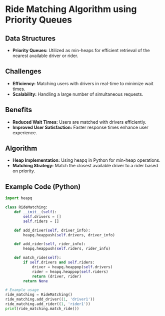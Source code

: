 # Ride Matching Algorithm using Priority Queues

## Data Structures
- **Priority Queues:** Utilized as min-heaps for efficient retrieval of the nearest available driver or rider.

## Challenges
- **Efficiency:** Matching users with drivers in real-time to minimize wait times.
- **Scalability:** Handling a large number of simultaneous requests.

## Benefits
- **Reduced Wait Times:** Users are matched with drivers efficiently.
- **Improved User Satisfaction:** Faster response times enhance user experience.

## Algorithm
- **Heap Implementation:** Using heapq in Python for min-heap operations.
- **Matching Strategy:** Match the closest available driver to a rider based on priority.

## Example Code (Python)

```python
import heapq

class RideMatching:
    def __init__(self):
        self.drivers = []
        self.riders = []

    def add_driver(self, driver_info):
        heapq.heappush(self.drivers, driver_info)

    def add_rider(self, rider_info):
        heapq.heappush(self.riders, rider_info)

    def match_ride(self):
        if self.drivers and self.riders:
            driver = heapq.heappop(self.drivers)
            rider = heapq.heappop(self.riders)
            return (driver, rider)
        return None

# Example usage
ride_matching = RideMatching()
ride_matching.add_driver((1, 'driver1'))
ride_matching.add_rider((1, 'rider1'))
print(ride_matching.match_ride())

